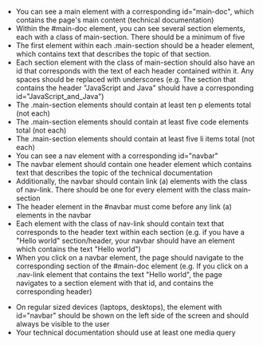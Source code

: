 + You can see a main element with a corresponding id="main-doc", which contains the page's main content (technical documentation)
+ Within the #main-doc element, you can see several section elements, each with a class of main-section. There should be a minimum of five
+ The first element within each .main-section should be a header element, which contains text that describes the topic of that section.
+ Each section element with the class of main-section should also have an id that corresponds with the text of each header contained within it. Any spaces should be replaced with underscores (e.g. The section that contains the header "JavaScript and Java" should have a corresponding id="JavaScript_and_Java")
+ The .main-section elements should contain at least ten p elements total (not each)
+ The .main-section elements should contain at least five code elements total (not each)
+ The .main-section elements should contain at least five li items total (not each)
+ You can see a nav element with a corresponding id="navbar"
+ The navbar element should contain one header element which contains text that describes the topic of the technical documentation
+ Additionally, the navbar should contain link (a) elements with the class of nav-link. There should be one for every element with the class main-section
+ The header element in the #navbar must come before any link (a) elements in the navbar
+ Each element with the class of nav-link should contain text that corresponds to the header text within each section (e.g. if you have a "Hello world" section/header, your navbar should have an element which contains the text "Hello world")
+ When you click on a navbar element, the page should navigate to the corresponding section of the #main-doc element (e.g. If you click on a .nav-link element that contains the text "Hello world", the page navigates to a section element with that id, and contains the corresponding header)
- On regular sized devices (laptops, desktops), the element with id="navbar" should be shown on the left side of the screen and should always be visible to the user
- Your technical documentation should use at least one media query